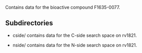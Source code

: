 Contains data for the bioactive compound F1635-0077.

## Subdirectories

- cside/ contains data for the C-side search space on rv1821.

- nside/ contains data for the N-side search space on rv1821.

